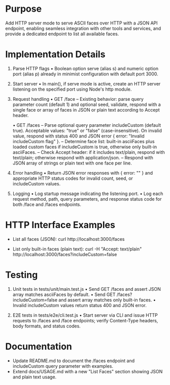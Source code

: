 # Purpose
Add HTTP server mode to serve ASCII faces over HTTP with a JSON API endpoint, enabling seamless integration with other tools and services, and provide a dedicated endpoint to list all available faces.

# Implementation Details
1. Parse HTTP flags
   • Boolean option serve (alias s) and numeric option port (alias p) already in minimist configuration with default port 3000.

2. Start server
   • In main(), if serve mode is active, create an HTTP server listening on the specified port using Node's http module.

3. Request handling
   • GET /face
     – Existing behavior: parse query parameter count (default 1) and optional seed, validate, respond with a single face or array of faces in JSON or plain text according to Accept header.

   • GET /faces
     – Parse optional query parameter includeCustom (default true). Acceptable values: "true" or "false" (case-insensitive). On invalid value, respond with status 400 and JSON error { error: "Invalid includeCustom flag" }.
     – Determine face list: built-in asciiFaces plus loaded custom faces if includeCustom is true, otherwise only built-in asciiFaces.
     – Check Accept header: if it includes text/plain, respond with text/plain; otherwise respond with application/json.
     – Respond with JSON array of strings or plain text with one face per line.

4. Error handling
   • Return JSON error responses with { error: "<message>" } and appropriate HTTP status codes for invalid count, seed, or includeCustom values.

5. Logging
   • Log startup message indicating the listening port.
   • Log each request method, path, query parameters, and response status code for both /face and /faces endpoints.

# HTTP Interface Examples
- List all faces (JSON):
  curl http://localhost:3000/faces

- List only built-in faces (plain text):
  curl -H "Accept: text/plain" http://localhost:3000/faces?includeCustom=false

# Testing
1. Unit tests in tests/unit/main.test.js
   • Send GET /faces and assert JSON array matches asciiFaces by default.
   • Send GET /faces?includeCustom=false and assert array matches only built-in faces.
   • Invalid includeCustom values return status 400 and JSON error.

2. E2E tests in tests/e2e/cli.test.js
   • Start server via CLI and issue HTTP requests to /faces and /face endpoints; verify Content-Type headers, body formats, and status codes.

# Documentation
- Update README.md to document the /faces endpoint and includeCustom query parameter with examples.
- Extend docs/USAGE.md with a new "List Faces" section showing JSON and plain text usage.